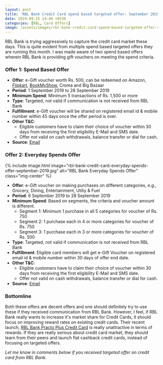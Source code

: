 ```yaml
---
layout: post
title: 'RBL Bank Credit Card spend based targeted offer: September 2019'
date: 2019-09-15 14:40 +0530
categories: [RBL, Card Offers]
image: /assets/images/rbl-bank-credit-card-spend-based-targeted-offer-september-2019.jpg
---
```


RBL Bank is trying aggressively to capture the credit card market these days. This is quite evident from multiple spend based targeted offers they are running this month. I was made aware of two spend based offers wherein RBL Bank is providing gift vouchers on meeting the spend criteria.

### Offer 1: Spend Based Offer

- **Offer**: e-Gift voucher worth Rs. 500, can be redeemed on Amazon, [Flipkart](https://l.cardinfo.in/flipkart), [BookMyShow](https://l.cardinfo.in/bookmyshow), Croma and Big Bazaar
- **Period**: 1 September 2019 to 28 September 2019
- **Minimum Spend**: Minimum 5 transactions of Rs. 1,500 or more
- **Type**: Targeted, not valid if communication is not received from RBL Bank
- **Fulfillment**: e-Gift voucher will be shared on registered email id & mobile number within 45 days once the offer period is over.
- **Other T&C**:
  - Eligible customers have to claim their choice of voucher within 30 days from receiving the first eligibility E-Mail and SMS date.
  - Offer not valid on cash withdrawals, balance transfer or dial for cash.
- **Source**: [Email](https://drws17a9qx558.cloudfront.net/document/offer-pdfs/terms-usage-doe1-transaction-27-aug-19.pdf)

### Offer 2: Everyday Spends Offer

{% include image.html image="rbl-bank-credit-card-everyday-spends-offer-september-2019.jpg" alt="RBL Bank Everyday Spends Offer" class="img-center" %}

- **Offer**: e-Gift voucher on making purchases on different categories, e.g., Grocery, Dining, Entertainment, Utiliy & Fuel
- **Period**: 6 September 2019 to 28 September 2019
- **Minimum Spend**: Based on segments, the criteria and voucher amount is different.
  - Segment 1: Minimum 1 purchase in all 5 categories for voucher of Rs. 750
  - Segment 2: 1 purchase each in 4 or more categories for voucher of Rs. 750
  - Segment 3: 1 purchase each in 3 or more categories for voucher of Rs. 500
- **Type**: Targeted, not valid if communication is not received from RBL Bank
- **Fulfillment**: Eligible card members will get e-Gift Voucher on registered email id & mobile number within 30 days of offer end date.
- **Other T&C**:
  - Eligible customers have to claim their choice of voucher within 30 days from receiving the first eligibility E-Mail and SMS date.
  - Offer not valid on cash withdrawals, balance transfer or dial for cash.
- **Source**: [Email](https://drws17a9qx558.cloudfront.net/document/offer-pdfs/terms-everyday-spends-offer-5sep19.pdf)

### Bottomline

Both these offers are decent offers and one should definitely try to use these if they received communication from RBL Bank. However, I feel, if RBL Bank really wants to increase it's market share for Credit Cards, it should focus on improving reward rates on existing credit cards. Their recent launch, [RBL Bank Practo Plus Credit Card](/rbl-bank-practo-plus-credit-card-launched/) is really unattractive in terms of rewards. If they are really serious about credit card market, they should learn from their peers and launch flat cashback credit cards, instead of focusing on targeted offers.

_Let me know in comments below if you received targeted offer on credit card from RBL Bank._
